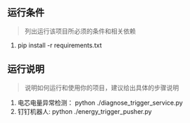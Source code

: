 ## 运行条件
> 列出运行该项目所必须的条件和相关依赖  
1. pip install -r requirements.txt



## 运行说明
> 说明如何运行和使用你的项目，建议给出具体的步骤说明
1. 电芯电量异常检测：
python ./diagnose_trigger_service.py
2. 钉钉机器人:
python ./energy_trigger_pusher.py
